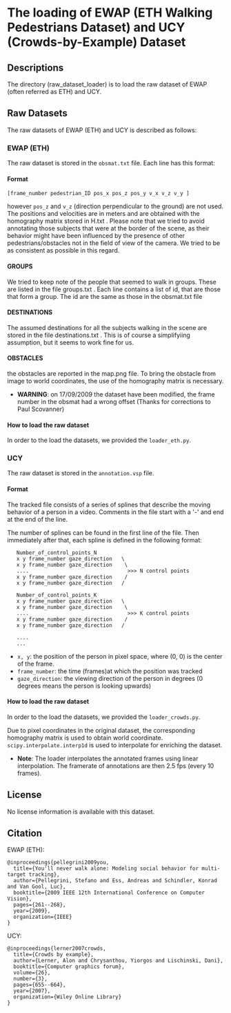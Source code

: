 # The loading of EWAP (ETH Walking Pedestrians Dataset) and UCY (Crowds-by-Example) Dataset

## Descriptions
The directory (raw_dataset_loader) is to load the raw dataset of EWAP (often referred as ETH) and UCY.

## Raw Datasets
The raw datasets of EWAP (ETH) and UCY is described as follows:

### EWAP (ETH)
The raw dataset is stored in the `obsmat.txt` file. Each line has this format:

#### Format
```
[frame_number pedestrian_ID pos_x pos_z pos_y v_x v_z v_y ]
```

however `pos_z` and `v_z` (direction perpendicular to the ground) are not used. The positions and velocities are in meters and are obtained with the homography matrix stored in H.txt .
Please note that we tried to avoid annotating those subjects that were at the border of the scene, as their behavior might have been influenced by the presence of other pedestrians/obstacles not in the field of view of the camera. We tried to be as consistent as possible in this regard. 

#### GROUPS
We tried to keep note of the people that seemed to walk in groups. These are listed in the file groups.txt . Each line contains a list of id, that are those that form a group. The id are the same as those in the obsmat.txt file 

#### DESTINATIONS
The assumed destinations for all the subjects walking in the scene are stored in the file destinations.txt . This is of course a simplifyiing assumption, but it seems to work fine for us.

#### OBSTACLES
the obstacles are reported in the map.png file. To bring the obstacle from image to world coordinates, the use of the homography matrix is necessary.

- **WARNING**: on 17/09/2009 the dataset have been modified, the frame number in the obsmat had a wrong offset (Thanks for corrections to Paul Scovanner)

#### How to load the raw dataset
In order to the load the datasets, we provided the `loader_eth.py`.

### UCY
The raw dataset is stored in the `annotation.vsp` file. 

#### Format
The tracked file consists of a series of splines that describe the moving behavior of a person in a video.
Comments in the file start with a '-' and end at the end of the line.

The number of splines can be found in the first line of the file.
Then immediately after that, each spline is defined in the following format:

```
   Number_of_control_points_N
   x y frame_number gaze_direction   \
   x y frame_number gaze_direction    \
   ....                                >>> N control points
   x y frame_number gaze_direction    /
   x y frame_number gaze_direction   /

   Number_of_control_points_K
   x y frame_number gaze_direction   \
   x y frame_number gaze_direction    \
   ....                                >>> K control points
   x y frame_number gaze_direction    /
   x y frame_number gaze_direction   /
   
   ....
   ...
```   
- `x, y`: the position of the person in pixel space, where (0, 0) is the center of the frame.
- `frame_number`: the time (frames)at which the position was tracked
- `gaze_direction`: the viewing direction of the person in degrees (0 degrees means the person is looking upwards)

#### How to load the raw dataset
In order to the load the datasets, we provided the `loader_crowds.py`.

Due to pixel coordinates in the original dataset, the corresponding homography matrix is used to obtain world coordinate.
`scipy.interpolate.interp1d` is used to interpolate for enriching the dataset.

* **Note**: The loader interpolates the annotated frames using linear interpolation. The framerate of annotations are then 2.5 fps (every 10 frames).

## License
No license information is available with this dataset.

## Citation
EWAP (ETH):
```
@inproceedings{pellegrini2009you,
  title={You'll never walk alone: Modeling social behavior for multi-target tracking},
  author={Pellegrini, Stefano and Ess, Andreas and Schindler, Konrad and Van Gool, Luc},
  booktitle={2009 IEEE 12th International Conference on Computer Vision},
  pages={261--268},
  year={2009},
  organization={IEEE}
}
```
UCY:
```
@inproceedings{lerner2007crowds,
  title={Crowds by example},
  author={Lerner, Alon and Chrysanthou, Yiorgos and Lischinski, Dani},
  booktitle={Computer graphics forum},
  volume={26},
  number={3},
  pages={655--664},
  year={2007},
  organization={Wiley Online Library}
}
```